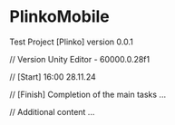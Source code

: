 # PlinkoMobile
 Test Project [Plinko] version 0.0.1

// Version Unity Editor - 60000.0.28f1

// [Start] 16:00 28.11.24

// [Finish] Completion of the main tasks ...

// Additional content ...